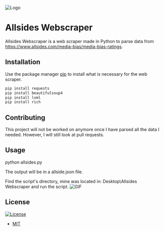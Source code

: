 ![Logo](https://camo.githubusercontent.com/995bca3303dc80891a41e382ab3e6ba27601ed62/68747470733a2f2f64322e616c7465726e6174697665746f2e6e65742f646973742f69636f6e732f616c6c73696465735f3130313336302e706e673f77696474683d3634266865696768743d3634266d6f64653d63726f702675707363616c653d66616c7365)

# Allsides Webscraper

Allsides Webscraper is a web scraper made in Python to parse data from https://www.allsides.com/media-bias/media-bias-ratings.

## Installation

Use the package manager [pip](https://pip.pypa.io/en/stable/) to install what is necessary for the web scraper.

```bash
pip install requests
pip install beautifulsoup4
pip install lxml
pip install rich
```

## Contributing

This project will not be worked on anymore once I have parsed all the data I needed.
However, I will still look at pull requests.

## Usage

python allsides.py

The output will be in a allside.json file.

Find the script's directory, mine was located in: Desktop\Allsides Webscraper and run the script.
![GIF](http://g.recordit.co/rbFjDJdt7q.gif)


## License
[![License](http://img.shields.io/:license-mit-blue.svg)](http://mit-license.org)
- [MIT](https://choosealicense.com/licenses/mit/)
